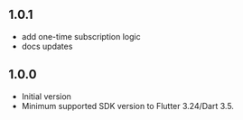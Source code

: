 ## 1.0.1

* add one-time subscription logic
* docs updates

## 1.0.0

* Initial version
* Minimum supported SDK version to Flutter 3.24/Dart 3.5.
